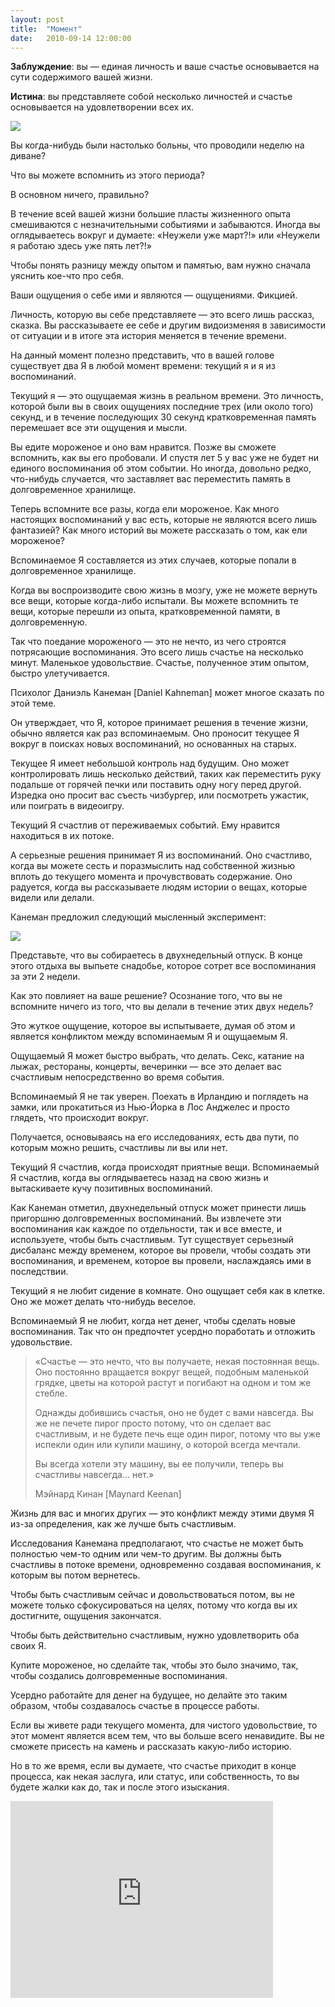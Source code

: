 ```yaml
---
layout: post
title:  "Момент"
date:   2010-09-14 12:00:00
---
```

**Заблуждение**: вы — единая личность и ваше счастье основывается на сути содержимого вашей жизни.

**Истина**: вы представляете собой несколько личностей и счастье основывается на удовлетворении всех их.

<img class="image image-right" src="/img/the-moment/picture.jpg"/>

Вы когда-нибудь были настолько больны, что проводили неделю на диване?

Что вы можете вспомнить из этого периода?

В основном ничего, правильно?

В течение всей вашей жизни большие пласты жизненного опыта смешиваются с незначительными событиями и забываются. Иногда вы оглядываетесь вокруг и думаете: «Неужели уже март?!» или «Неужели я работаю здесь уже пять лет?!»

Чтобы понять разницу между опытом и памятью, вам нужно сначала уяснить кое-что про себя.

Ваши ощущения о себе ими и являются — ощущениями. Фикцией.

Личность, которую вы себе представляете — это всего лишь рассказ, сказка. Вы рассказываете ее себе и другим видоизменяя в зависимости от ситуации и в итоге эта история меняется в течение времени.

На данный момент полезно представить, что в вашей голове существует два Я в любой момент времени: текущий я и я из воспоминаний.

Текущий я — это ощущаемая жизнь в реальном времени. Это личность, которой были вы в своих ощущениях последние трех (или около того) секунд, и в течение последующих 30 секунд кратковременная память перемешает все эти ощущения и мысли.

Вы едите мороженое и оно вам нравится. Позже вы сможете вспомнить, как вы его пробовали. И спустя лет 5 у вас уже не будет ни единого воспоминания об этом событии. Но иногда, довольно редко, что-нибудь случается, что заставляет вас переместить память в долговременное хранилище.

Теперь вспомните все разы, когда ели мороженое. Как много настоящих воспоминаний у вас есть, которые не являются всего лишь фантазией? Как много историй вы можете рассказать о том, как ели мороженое?

Вспоминаемое Я составляется из этих случаев, которые попали в долговременное хранилище.

Когда вы воспроизводите свою жизнь в мозгу, уже не можете вернуть все вещи, которые когда-либо испытали. Вы можете вспомнить те вещи, которые перешли из опыта, кратковременной памяти, в долговременную.

Так что поедание мороженого — это не нечто, из чего строятся потрясающие воспоминания. Это всего лишь счастье на несколько минут. Маленькое удовольствие. Счастье, полученное этим опытом, быстро улетучивается.

Психолог Даниэль Канеман [Daniel Kahneman] может многое сказать по этой теме.

Он утверждает, что Я, которое принимает решения в течение жизни, обычно является как раз вспоминаемым. Оно проносит текущее Я вокруг в поисках новых воспоминаний, но основанных на старых.

Текущее Я имеет небольшой контроль над будущим. Оно может контролировать лишь несколько действий, таких как переместить руку подальше от горячей печки или поставить одну ногу перед другой. Изредка оно просит вас съесть чизбургер, или посмотреть ужастик, или поиграть в видеоигру.

Текущий Я счастлив от переживаемых событий. Ему нравится находиться в их потоке.

А серьезные решения принимает Я из воспоминаний. Оно счастливо, когда вы можете сесть и поразмыслить над собственной жизнью вплоть до текущего момента и прочувствовать содержание. Оно радуется, когда вы рассказываете людям истории о вещах, которые видели или делали.

Канеман предложил следующий мысленный эксперимент:

<img class="image image-right" src="/img/the-moment/castle.jpg"/>

Представьте, что вы собираетесь в двухнедельный отпуск. В конце этого отдыха вы выпьете снадобье, которое сотрет все воспоминания за эти 2 недели.

Как это повлияет на ваше решение? Осознание того, что вы не вспомните ничего из того, что вы делали в течение этих двух недель?

Это жуткое ощущение, которое вы испытываете, думая об этом и является конфликтом между вспоминаемым Я и ощущаемым Я.

Ощущаемый Я может быстро выбрать, что делать. Секс, катание на лыжах, рестораны, концерты, вечеринки — все это делает вас счастливым непосредственно во время события.

Вспоминаемый Я не так уверен. Поехать в Ирландию и поглядеть на замки, или прокатиться из Нью-Йорка в Лос Анджелес и просто глядеть, что происходит вокруг.

Получается, основываясь на его исследованиях, есть два пути, по которым можно решить, счастливы ли вы или нет.

Текущий Я счастлив, когда происходят приятные вещи. Вспоминаемый Я счастлив, когда вы оглядываетесь назад на свою жизнь и вытаскиваете кучу позитивных воспоминаний.

Как Канеман отметил, двухнедельный отпуск может принести лишь пригоршню долговременных воспоминаний. Вы извлечете эти воспоминания как каждое по отдельности, так и все вместе, и используете, чтобы быть счастливым. Тут существует серьезный дисбаланс между временем, которое вы провели, чтобы создать эти воспоминания, и временем, которое вы провели, наслаждаясь ими в последствии.

Текущий я не любит сидение в комнате. Оно ощущает себя как в клетке. Оно же может делать что-нибудь веселое.

Вспоминаемый Я не любит, когда нет денег, чтобы сделать новые воспоминания. Так что он предпочтет усердно поработать и отложить удовольствие.

<blockquote><p>«Счастье — это нечто, что вы получаете, некая постоянная вещь. Оно постоянно вращается вокруг вещей, подобным маленькой грядке, цветы на которой растут и погибают на одном и том же стебле.</p>
<p>Однажды добившись счастья, оно не будет с вами навсегда. Вы же не печете пирог просто потому, что он сделает вас счастливым, и не будете печь еще один пирог, потому что вы уже испекли один или купили машину, о которой всегда мечтали.</p>
<p>Вы всегда хотели эту машину, вы ее получили, теперь вы счастливы навсегда… нет.»</p>

<footer>Мэйнард Кинан [Maynard Keenan]</footer></blockquote>

Жизнь для вас и многих других — это конфликт между этими двумя Я из-за определения, как же лучше быть счастливым.

Исследования Канемана предполагают, что счастье не может быть полностью чем-то одним или чем-то другим. Вы должны быть счастливы в потоке времени, одновременно создавая воспоминания, к которым вы потом вернетесь.

Чтобы быть счастливым сейчас и довольствоваться потом, вы не можете только сфокусироваться на целях, потому что когда вы их достигните, ощущения закончатся.

Чтобы быть действительно счастливым, нужно удовлетворить оба своих Я.

Купите мороженое, но сделайте так, чтобы это было значимо, так, чтобы создались долговременные воспоминания.

Усердно работайте для денег на будущее, но делайте это таким образом, чтобы создавалось счастье в процессе работы.

Если вы живете ради текущего момента, для чистого удовольствие, то этот момент является всем тем, что вы больше всего ненавидите. Вы не сможете присесть на камень и рассказать какую-либо историю.

Но в то же время, если вы думаете, что счастье приходит в конце процесса, как некая заслуга, или статус, или собственность, то вы будете жалки как до, так и после этого изыскания.

<iframe width="420" height="315" src="https://www.youtube.com/embed/8dtixs0UhkI" frameborder="0" allowfullscreen></iframe>
